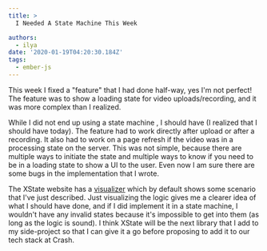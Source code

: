 ```yaml
---
title: >
  I Needed A State Machine This Week

authors:
  - ilya
date: '2020-01-19T04:20:30.184Z'
tags:
  - ember-js
---
```

This week I fixed a "feature" that I had done half-way, yes I'm not perfect! The feature was to show a loading state for video uploads/recording, and it was more complex than I realized.

While I did not end up using a state machine , I should have (I realized that I should have today). The feature had to work directly after upload or after a recording. It also had to work on a page refresh
if the video was in a processing state on the server. This was not simple, because there are multiple ways to initiate the state and multiple ways to know if you need to be in a loading state to show a UI to the user.
Even now I am sure there are some bugs in the implementation that I wrote.

The XState website has a [visualizer](https://xstate.js.org/viz/) which by default shows some scenario that I've just described. Just visualizing the logic gives me a clearer idea of what I should have done, and if I did implement it in a state machine, I wouldn't have any invalid states because it's impossible to get into them (as long as the logic is sound). I think XState will be the next library that I add to my side-project so that I can give it a go before proposing to add it to our tech stack at Crash.
    
    